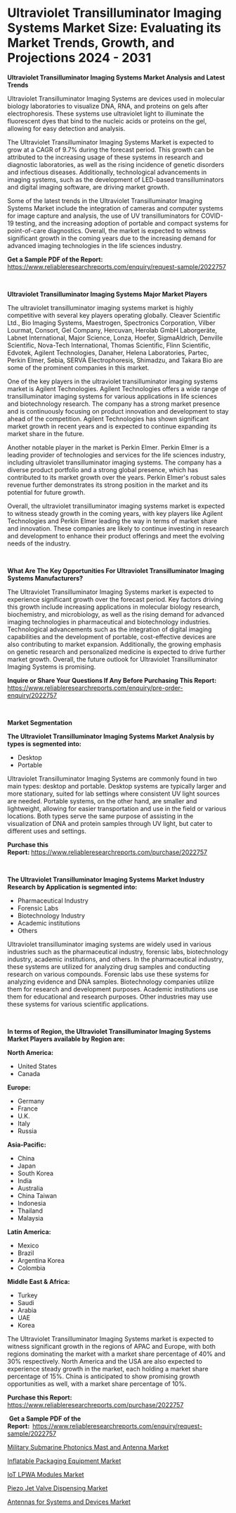 <p><h1>Ultraviolet Transilluminator Imaging Systems Market Size: Evaluating its Market Trends, Growth, and Projections 2024 - 2031</h1></p><p><strong>Ultraviolet Transilluminator Imaging Systems Market Analysis and Latest Trends</strong></p>
<p><p>Ultraviolet Transilluminator Imaging Systems are devices used in molecular biology laboratories to visualize DNA, RNA, and proteins on gels after electrophoresis. These systems use ultraviolet light to illuminate the fluorescent dyes that bind to the nucleic acids or proteins on the gel, allowing for easy detection and analysis.</p><p>The Ultraviolet Transilluminator Imaging Systems Market is expected to grow at a CAGR of 9.7% during the forecast period. This growth can be attributed to the increasing usage of these systems in research and diagnostic laboratories, as well as the rising incidence of genetic disorders and infectious diseases. Additionally, technological advancements in imaging systems, such as the development of LED-based transilluminators and digital imaging software, are driving market growth.</p><p>Some of the latest trends in the Ultraviolet Transilluminator Imaging Systems Market include the integration of cameras and computer systems for image capture and analysis, the use of UV transilluminators for COVID-19 testing, and the increasing adoption of portable and compact systems for point-of-care diagnostics. Overall, the market is expected to witness significant growth in the coming years due to the increasing demand for advanced imaging technologies in the life sciences industry.</p></p>
<p><strong>Get a Sample PDF of the Report:&nbsp;</strong> <a href="https://www.reliableresearchreports.com/enquiry/request-sample/2022757">https://www.reliableresearchreports.com/enquiry/request-sample/2022757</a></p>
<p>&nbsp;</p>
<p><strong>Ultraviolet Transilluminator Imaging Systems Major Market Players</strong></p>
<p><p>The ultraviolet transilluminator imaging systems market is highly competitive with several key players operating globally. Cleaver Scientific Ltd., Bio Imaging Systems, Maestrogen, Spectronics Corporation, Vilber Lourmat, Consort, Gel Company, Hercuvan, Herolab GmbH Laborgeräte, Labnet International, Major Science, Lonza, Hoefer, SigmaAldrich, Denville Scientific, Nova-Tech International, Thomas Scientific, Flinn Scientific, Edvotek, Agilent Technologies, Danaher, Helena Laboratories, Partec, Perkin Elmer, Sebia, SERVA Electrophoresis, Shimadzu, and Takara Bio are some of the prominent companies in this market.</p><p>One of the key players in the ultraviolet transilluminator imaging systems market is Agilent Technologies. Agilent Technologies offers a wide range of transilluminator imaging systems for various applications in life sciences and biotechnology research. The company has a strong market presence and is continuously focusing on product innovation and development to stay ahead of the competition. Agilent Technologies has shown significant market growth in recent years and is expected to continue expanding its market share in the future.</p><p>Another notable player in the market is Perkin Elmer. Perkin Elmer is a leading provider of technologies and services for the life sciences industry, including ultraviolet transilluminator imaging systems. The company has a diverse product portfolio and a strong global presence, which has contributed to its market growth over the years. Perkin Elmer's robust sales revenue further demonstrates its strong position in the market and its potential for future growth.</p><p>Overall, the ultraviolet transilluminator imaging systems market is expected to witness steady growth in the coming years, with key players like Agilent Technologies and Perkin Elmer leading the way in terms of market share and innovation. These companies are likely to continue investing in research and development to enhance their product offerings and meet the evolving needs of the industry.</p></p>
<p>&nbsp;</p>
<p><strong>What Are The Key Opportunities For Ultraviolet Transilluminator Imaging Systems Manufacturers?</strong></p>
<p><p>The Ultraviolet Transilluminator Imaging Systems market is expected to experience significant growth over the forecast period. Key factors driving this growth include increasing applications in molecular biology research, biochemistry, and microbiology, as well as the rising demand for advanced imaging technologies in pharmaceutical and biotechnology industries. Technological advancements such as the integration of digital imaging capabilities and the development of portable, cost-effective devices are also contributing to market expansion. Additionally, the growing emphasis on genetic research and personalized medicine is expected to drive further market growth. Overall, the future outlook for Ultraviolet Transilluminator Imaging Systems is promising.</p></p>
<p><strong>Inquire or Share Your Questions If Any Before Purchasing This Report:</strong> <a href="https://www.reliableresearchreports.com/enquiry/pre-order-enquiry/2022757">https://www.reliableresearchreports.com/enquiry/pre-order-enquiry/2022757</a></p>
<p>&nbsp;</p>
<p><strong>Market Segmentation</strong></p>
<p><strong>The Ultraviolet Transilluminator Imaging Systems Market Analysis by types is segmented into:</strong></p>
<p><ul><li>Desktop</li><li>Portable</li></ul></p>
<p><p>Ultraviolet Transilluminator Imaging Systems are commonly found in two main types: desktop and portable. Desktop systems are typically larger and more stationary, suited for lab settings where consistent UV light sources are needed. Portable systems, on the other hand, are smaller and lightweight, allowing for easier transportation and use in the field or various locations. Both types serve the same purpose of assisting in the visualization of DNA and protein samples through UV light, but cater to different uses and settings.</p></p>
<p><strong>Purchase this Report:&nbsp;</strong><a href="https://www.reliableresearchreports.com/purchase/2022757">https://www.reliableresearchreports.com/purchase/2022757</a></p>
<p>&nbsp;</p>
<p><strong>The Ultraviolet Transilluminator Imaging Systems Market Industry Research by Application is segmented into:</strong></p>
<p><ul><li>Pharmaceutical Industry</li><li>Forensic Labs</li><li>Biotechnology Industry</li><li>Academic institutions</li><li>Others</li></ul></p>
<p><p>Ultraviolet transilluminator imaging systems are widely used in various industries such as the pharmaceutical industry, forensic labs, biotechnology industry, academic institutions, and others. In the pharmaceutical industry, these systems are utilized for analyzing drug samples and conducting research on various compounds. Forensic labs use these systems for analyzing evidence and DNA samples. Biotechnology companies utilize them for research and development purposes. Academic institutions use them for educational and research purposes. Other industries may use these systems for various scientific applications.</p></p>
<p>&nbsp;</p>
<p><strong>In terms of Region, the Ultraviolet Transilluminator Imaging Systems Market Players available by Region are:</strong></p>
<p>
    <p> <strong> North America: </strong>
        <ul>
            <li>United States</li>
            <li>Canada</li>
        </ul>
        </p> 
    <p> <strong> Europe: </strong>
        <ul>
            <li>Germany</li>
            <li>France</li>
            <li>U.K.</li>
            <li>Italy</li>
            <li>Russia</li>
        </ul>
        </p> 
    <p> <strong> Asia-Pacific: </strong>
        <ul>
            <li>China</li>
            <li>Japan</li>
            <li>South Korea</li>
            <li>India</li>
            <li>Australia</li>
            <li>China Taiwan</li>
            <li>Indonesia</li>
            <li>Thailand</li>
            <li>Malaysia</li>
        </ul>
        </p> 
    <p> <strong> Latin America: </strong>
        <ul>
            <li>Mexico</li>
            <li>Brazil</li>
            <li>Argentina Korea</li>
            <li>Colombia</li>
        </ul>
        </p> 
    <p> <strong> Middle East & Africa: </strong>
        <ul>
            <li>Turkey</li>
            <li>Saudi</li>
            <li>Arabia</li>
            <li>UAE</li>
            <li>Korea</li>
        </ul>
    </p>
    </p>
<p><p>The Ultraviolet Transilluminator Imaging Systems market is expected to witness significant growth in the regions of APAC and Europe, with both regions dominating the market with a market share percentage of 40% and 30% respectively. North America and the USA are also expected to experience steady growth in the market, each holding a market share percentage of 15%. China is anticipated to show promising growth opportunities as well, with a market share percentage of 10%.</p></p>
<p><strong>Purchase this Report: </strong><a href="https://www.reliableresearchreports.com/purchase/2022757">https://www.reliableresearchreports.com/purchase/2022757</a></p>
<p>&nbsp;<strong>Get a Sample PDF of the Report:&nbsp;&nbsp;</strong><a href="https://www.reliableresearchreports.com/enquiry/request-sample/2022757">https://www.reliableresearchreports.com/enquiry/request-sample/2022757</a></p>
<p><strong></strong></p>
<p><p><a href="https://view.publitas.com/reportprime-1/military-submarine-photonics-mast-and-antenna-market-research-report-the-key-to-successful-business-strategy-forecasted-for-period-from-2024-2031/">Military Submarine Photonics Mast and Antenna Market</a></p><p><a href="https://crocus-run-b5a.notion.site/Inflatable-Packaging-Equipment-Market-Furnish-Information-about-Market-Size-Market-Share-Market-Dy-3650a0f88c2d44bb96df0faaba3f0f1d">Inflatable Packaging Equipment Market</a></p><p><a href="https://metal-farmhouse-e95.notion.site/IoT-LPWA-Modules-Market-Centers-on-Aspects-such-as-Market-Growth-Market-Share-Market-Opportunity--0babf600c2bb4f008e9d74f437df7280">IoT LPWA Modules Market</a></p><p><a href="https://gratis-rainforest-2ca.notion.site/Piezo-Jet-Valve-Dispensing-Market-Share-Market-New-Trends-Analysis-Report-By-Type-By-Application--106b1722bb554b359fe17507e7a8146e">Piezo Jet Valve Dispensing Market</a></p><p><a href="https://view.publitas.com/reportprime-1/antennas-for-systems-and-devices-market-size-growth-and-forecast-from-2024-2031/">Antennas for Systems and Devices Market</a></p></p>
